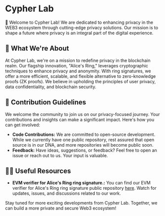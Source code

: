 # Cypher Lab

🔐 Welcome to Cypher Lab! We are dedicated to enhancing privacy in the WEB3 ecosystem through cutting-edge privacy solutions. Our mission is to shape a future where privacy is an integral part of the digital experience.

## 🌟 What We're About
At Cypher Lab, we're on a mission to redefine privacy in the blockchain realm. Our flagship innovation, "Alice's Ring," leverages cryptographic techniques to enhance privacy and anonymity. With ring signatures, we offer a more efficient, scalable, and flexible alternative to zero-knowledge proofs (ZK proofs). We believe in upholding the principles of user privacy, data confidentiality, and blockchain security.

## 🤝 Contribution Guidelines
We welcome the community to join us on our privacy-focused journey. Your contributions and insights can make a significant impact. Here's how you can get involved:
- **Code Contributions:** We are committed to open-source development. While we currently have one public repository, rest assured that open source is in our DNA, and more repositories will become public soon.
- **Feedback:** Have ideas, suggestions, or feedback? Feel free to open an issue or reach out to us. Your input is valuable.

## 👩‍💻 Useful Resources
- **EVM verifier for Alice's Ring ring signature.:** You can find our EVM verifier for Alice's Ring ring signature public repository [here](https://github.com/Cypher-Laboratory/EVM-Verifier). Watch for updates, issues, and discussions related to our work.

Stay tuned for more exciting developments from Cypher Lab. Together, we can build a more private and secure Web3 ecosystem!

